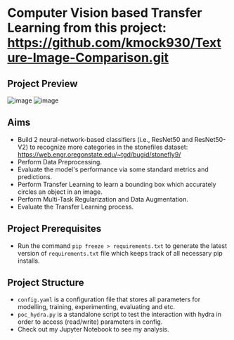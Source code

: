 # Computer Vision based Transfer Learning from this project: https://github.com/kmock930/Texture-Image-Comparison.git
## Project Preview
![image](https://github.com/user-attachments/assets/433afb73-b4bf-4a45-9c30-5ee214dab407)
![image](https://github.com/user-attachments/assets/5c80f46c-63d2-4dce-a90b-5599f9930c4c)
## Aims
- Build 2 neural-network-based classifiers (i.e., ResNet50 and ResNet50-V2) to recognize more categories in the stonefiles dataset: https://web.engr.oregonstate.edu/~tgd/bugid/stonefly9/
- Perform Data Preprocessing.
- Evaluate the model's performance via some standard metrics and predictions. 
-  Perform Transfer Learning to learn a bounding box which accurately circles an object in an image. 
- Perform Multi-Task Regularization and Data Augmentation. 
- Evaluate the Transfer Learning process. 
## Project Prerequisites
- Run the command `pip freeze > requirements.txt` to generate the latest version of `requirements.txt` file which keeps track of all necessary pip installs.
## Project Structure
- `config.yaml` is a configuration file that stores all parameters for modelling, training, experimenting, evaluating and etc. 
- `poc_hydra.py` is a standalone script to test the interaction with hydra in order to access (read/write) parameters in config. 
- Check out my Jupyter Notebook to see my analysis.
